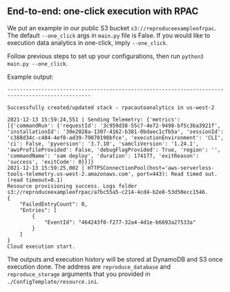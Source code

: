## End-to-end: one-click execution with RPAC

We put an example in our public S3 bucket `s3://reproduceexampleofrpac`.
The default `--one_click` args in `main.py` file is False. If you would like to execution data analytics in one-click, imply `--one_click`.

Follow previous steps to set up your configurations, then run `python3 main.py --one_click`. 

Example output:
```
-------------------------------------------------------------------------------------------------

Successfully created/updated stack - rpacautoanalytics in us-west-2

2021-12-13 15:59:24,551 | Sending Telemetry: {'metrics': [{'commandRun': {'requestId': '3c959d38-55c7-4e72-9498-bf5c3ba3921f', 'installationId': '30e2028a-1307-4162-b381-0bdaec1cfb5a', 'sessionId': 'c388d34c-c484-4ef8-ad39-79070198bfce', 'executionEnvironment': 'CLI', 'ci': False, 'pyversion': '3.7.10', 'samcliVersion': '1.24.1', 'awsProfileProvided': False, 'debugFlagProvided': True, 'region': '', 'commandName': 'sam deploy', 'duration': 174177, 'exitReason': 'success', 'exitCode': 0}}]}
2021-12-13 15:59:25,002 | HTTPSConnectionPool(host='aws-serverless-tools-telemetry.us-west-2.amazonaws.com', port=443): Read timed out. (read timeout=0.1)
Resource provisioning success. Logs folder s3://reproduceexampleofrpac/a7bc55a5-c214-4cd4-b2e8-53d50ecc1546.
{
    "FailedEntryCount": 0,
    "Entries": [
        {
            "EventId": "464243f0-f277-32a4-4d1e-b6693a27533a"
        }
    ]
}
Cloud execution start.

```

The outputs and execution history will be stored at DynamoDB and S3 once execution done. The address are `reproduce_database` and `reproduce_storage` arguments that you provided in `./ConfigTemplate/resource.ini`.
